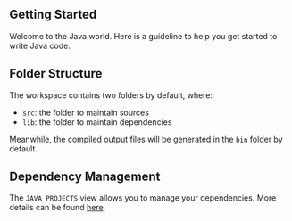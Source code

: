 ## Getting Started

Welcome to the Java world. Here is a guideline to help you get started to write Java code.

## Folder Structure

The workspace contains two folders by default, where:

- `src`: the folder to maintain sources
- `lib`: the folder to maintain dependencies

Meanwhile, the compiled output files will be generated in the `bin` folder by default.

<!-- > If you want to customize the folder structure, open `.vscode/settings.json` and update the related settings there. -->

## Dependency Management

The `JAVA PROJECTS` view allows you to manage your dependencies. More details can be found [here](https://github.com/microsoft/vscode-java-dependency#manage-dependencies).
